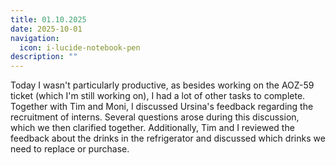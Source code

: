 ```yaml
---
title: 01.10.2025
date: 2025-10-01
navigation:
  icon: i-lucide-notebook-pen
description: ""
---
```


Today I wasn't particularly productive, as besides working on the AOZ-59 ticket (which I'm still working on), I had a lot of other tasks to complete. Together with Tim and Moni, I discussed Ursina's feedback regarding the recruitment of interns. Several questions arose during this discussion, which we then clarified together. Additionally, Tim and I reviewed the feedback about the drinks in the refrigerator and discussed which drinks we need to replace or purchase.